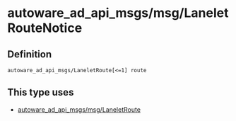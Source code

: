 # autoware_ad_api_msgs/msg/LaneletRouteNotice

## Definition

```txt
autoware_ad_api_msgs/LaneletRoute[<=1] route
```

## This type uses

- [autoware_ad_api_msgs/msg/LaneletRoute](../../autoware_ad_api_msgs/msg/lanelet_route.md)
